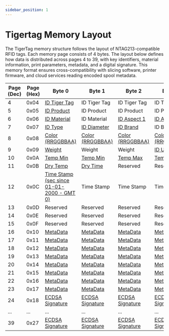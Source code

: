 ```yaml
---
sidebar_position: 1
---
```


# Tigertag Memory Layout

The TigerTag memory structure follows the layout of NTAG213-compatible RFID tags. Each memory page consists of 4 bytes. The layout below defines how data is distributed across pages 4 to 39, with key identifiers, material information, print parameters, metadata, and a digital signature. This memory format ensures cross-compatibility with slicing software, printer firmware, and cloud services reading encoded spool metadata.

| Page (Dec) | Page (Hex) | Byte 0                                                                                      | Byte 1                                                              | Byte 2                                                                   | Byte 3                                                                   |
| ---------- | ---------- | ------------------------------------------------------------------------------------------- | ------------------------------------------------------------------- | ------------------------------------------------------------------------ | ------------------------------------------------------------------------ |
| 4          | 0x04       | [ID Tiger Tag](/docs/getting-started/format/detail/#tigertagid)                             | ID Tiger Tag                                                        | ID Tiger Tag                                                             | ID Tiger Tag                                                             |
| 5          | 0x05       | [ID Product](/docs/getting-started/format/detail/#productid)                                | ID Product                                                          | ID Product                                                               | ID Product                                                               |
| 6          | 0x06       | [ID Material](/docs/getting-started/format/detail/#materialid)                              | ID Material                                                         | [ID Aspect 1](/docs/getting-started/format/detail/#aspect1id--aspect2id) | [ID Aspect 2](/docs/getting-started/format/detail/#aspect1id--aspect2id) |
| 7          | 0x07       | [ID Type](/docs/getting-started/format/detail/#typeid)                                      | [ID Diameter](/docs/getting-started/format/detail/#diameterid)      | [ID Brand](/docs/getting-started/format/detail/#brandid)                 | ID Brand                                                                 |
| 8          | 0x08       | [Color (RRGGBBAA)](/docs/getting-started/format/detail/#color)                              | [Color (RRGGBBAA)](/docs/getting-started/format/detail/#color)      | [Color (RRGGBBAA)](/docs/getting-started/format/detail/#color)           | [Color (RRGGBBAA)](/docs/getting-started/format/detail/#color)           |
| 9          | 0x09       | [Weight](/docs/getting-started/format/detail/#weight)                                       | Weight                                                              | Weight                                                                   | [ID Unit](/docs/getting-started/format/detail/#weight)                   |
| 10         | 0x0A       | [Temp Min](/docs/getting-started/format/detail/#tempmin--tempmax)                           | [Temp Min](/docs/getting-started/format/detail/#tempmin--tempmax)   | [Temp Max](/docs/getting-started/format/detail/#tempmin--tempmax)        | [Temp Max](/docs/getting-started/format/detail/#tempmin--tempmax)        |
| 11         | 0x0B       | [Dry Temp](/docs/getting-started/format/detail/#drytemp--drytime)                           | [Dry Time](/docs/getting-started/format/detail/#drytemp--drytime)   | Reserved                                                                 | Reserved                                                                 |
| 12         | 0x0C       | [Time Stamp (sec since 01-01-2000 - GMT 0)](/docs/getting-started/format/detail/#timestamp) | Time Stamp                                                          | Time Stamp                                                               | Time Stamp                                                               |
| 13         | 0x0D       | Reserved                                                                                    | Reserved                                                            | Reserved                                                                 | Reserved                                                                 |
| 14         | 0x0E       | Reserved                                                                                    | Reserved                                                            | Reserved                                                                 | Reserved                                                                 |
| 15         | 0x0F       | Reserved                                                                                    | Reserved                                                            | Reserved                                                                 | Reserved                                                                 |
| 16         | 0x10       | [MetaData](/docs/getting-started/format/detail/#metadata)                                   | [MetaData](/docs/getting-started/format/detail/#metadata)           | [MetaData](/docs/getting-started/format/detail/#metadata)                | [MetaData](/docs/getting-started/format/detail/#metadata)                |
| 17         | 0x11       | [MetaData](/docs/getting-started/format/detail/#metadata)                                   | [MetaData](/docs/getting-started/format/detail/#metadata)           | [MetaData](/docs/getting-started/format/detail/#metadata)                | [MetaData](/docs/getting-started/format/detail/#metadata)                |
| 18         | 0x12       | [MetaData](/docs/getting-started/format/detail/#metadata)                                   | [MetaData](/docs/getting-started/format/detail/#metadata)           | [MetaData](/docs/getting-started/format/detail/#metadata)                | [MetaData](/docs/getting-started/format/detail/#metadata)                |
| 19         | 0x13       | [MetaData](/docs/getting-started/format/detail/#metadata)                                   | [MetaData](/docs/getting-started/format/detail/#metadata)           | [MetaData](/docs/getting-started/format/detail/#metadata)                | [MetaData](/docs/getting-started/format/detail/#metadata)                |
| 20         | 0x14       | [MetaData](/docs/getting-started/format/detail/#metadata)                                   | [MetaData](/docs/getting-started/format/detail/#metadata)           | [MetaData](/docs/getting-started/format/detail/#metadata)                | [MetaData](/docs/getting-started/format/detail/#metadata)                |
| 21         | 0x15       | [MetaData](/docs/getting-started/format/detail/#metadata)                                   | [MetaData](/docs/getting-started/format/detail/#metadata)           | [MetaData](/docs/getting-started/format/detail/#metadata)                | [MetaData](/docs/getting-started/format/detail/#metadata)                |
| 22         | 0x16       | [MetaData](/docs/getting-started/format/detail/#metadata)                                   | [MetaData](/docs/getting-started/format/detail/#metadata)           | [MetaData](/docs/getting-started/format/detail/#metadata)                | [MetaData](/docs/getting-started/format/detail/#metadata)                |
| 23         | 0x17       | [MetaData](/docs/getting-started/format/detail/#metadata)                                   | [MetaData](/docs/getting-started/format/detail/#metadata)           | [MetaData](/docs/getting-started/format/detail/#metadata)                | [MetaData](/docs/getting-started/format/detail/#metadata)                |
| 24         | 0x18       | [ECDSA Signature](/docs/getting-started/format/detail/#ttsignature)                         | [ECDSA Signature](/docs/getting-started/format/detail/#ttsignature) | [ECDSA Signature](/docs/getting-started/format/detail/#ttsignature)      | [ECDSA Signature](/docs/getting-started/format/detail/#ttsignature)      |
| ...        | ...        | ...                                                                                         | ...                                                                 | ...                                                                      | ...                                                                      |
| 39         | 0x27       | [ECDSA Signature](/docs/getting-started/format/detail/#ttsignature)                         | [ECDSA Signature](/docs/getting-started/format/detail/#ttsignature) | [ECDSA Signature](/docs/getting-started/format/detail/#ttsignature)      | [ECDSA Signature](/docs/getting-started/format/detail/#ttsignature)      |
